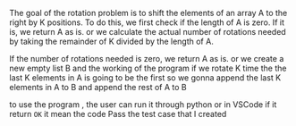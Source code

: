 The goal of the rotation problem is to shift the elements of an array A to the right by K positions. To do this, we first check if the length of A is zero. If it is, we return A as is. or we calculate the actual number of rotations needed by taking the remainder of K divided by the length of A.

If the number of rotations needed is zero, we return A as is.
or we create a new empty list B and the working of the program if we rotate K time the the last K elements in A is going to be the first so we gonna append the last K elements in A to B and append the rest of A to B

to use the program , the user can run it through python or in VSCode
if it return `OK` it mean the code Pass the test case that I created